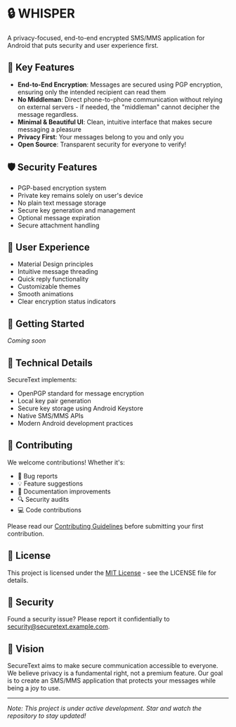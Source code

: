 # 🔒 WHISPER

A privacy-focused, end-to-end encrypted SMS/MMS application for Android that puts security and user experience first.

## 🌟 Key Features

- **End-to-End Encryption**: Messages are secured using PGP encryption, ensuring only the intended recipient can read them
- **No Middleman**: Direct phone-to-phone communication without relying on external servers - if needed, the "middleman" cannot decipher the message regardless.
- **Minimal & Beautiful UI**: Clean, intuitive interface that makes secure messaging a pleasure
- **Privacy First**: Your messages belong to you and only you
- **Open Source**: Transparent security for everyone to verify!

## 🛡️ Security Features

- PGP-based encryption system
- Private key remains solely on user's device
- No plain text message storage
- Secure key generation and management
- Optional message expiration
- Secure attachment handling

## 💫 User Experience

- Material Design principles
- Intuitive message threading
- Quick reply functionality
- Customizable themes
- Smooth animations
- Clear encryption status indicators

## 🚀 Getting Started

*Coming soon*

## 🔧 Technical Details

SecureText implements:
- OpenPGP standard for message encryption
- Local key pair generation
- Secure key storage using Android Keystore
- Native SMS/MMS APIs
- Modern Android development practices

## 🤝 Contributing

We welcome contributions! Whether it's:
- 🐛 Bug reports
- 💡 Feature suggestions
- 📝 Documentation improvements
- 🔍 Security audits
- 💻 Code contributions

Please read our [Contributing Guidelines](CONTRIBUTING.md) before submitting your first contribution.

## 📝 License

This project is licensed under the [MIT License](LICENSE) - see the LICENSE file for details.

## 🔐 Security

Found a security issue? Please report it confidentially to [security@securetext.example.com](mailto:security@securetext.example.com).

## 🌈 Vision

SecureText aims to make secure communication accessible to everyone. We believe privacy is a fundamental right, not a premium feature. Our goal is to create an SMS/MMS application that protects your messages while being a joy to use.

---

*Note: This project is under active development. Star and watch the repository to stay updated!*
